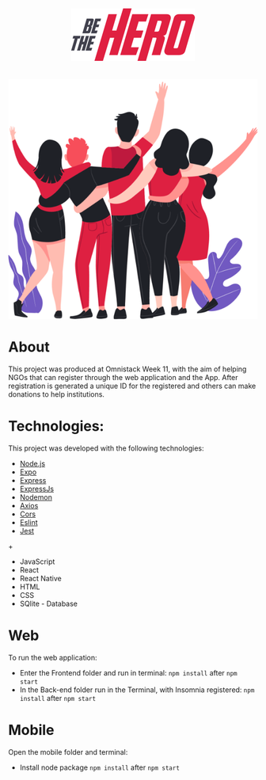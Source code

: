 <h1 align="center">	
<img src="https://github.com/CahMoura/be-the-hero/blob/master/frontend/src/assets/logo.svg" width="250px" /><br>		
</h1>	

<h2 align="center">
<img align="center" src="https://github.com/CahMoura/be-the-hero/blob/master/frontend/src/assets/heroes.png"/>
</h2>

# About
<p>This project was produced at Omnistack Week 11, with the aim of helping NGOs that can register through the web application and the App. After registration is generated a unique ID for the registered and others can make donations to help institutions.</p>

# Technologies: 

<p>This project was developed with the following technologies:</p>
<ul>
<li><a href="https://nodejs.org/en/" rel="nofollow">Node.js</a></li>
<li><a href="https://expo.io/" rel="nofollow">Expo</a></li>
<li><a href="https://expressjs.com/pt-br/" rel="nofollow">Express</a></li>
<li><a href="https://expressjs.com/pt-br/" rel="nofollow">ExpressJs</a></li>
<li><a href="https://www.npmjs.com/package/nodemon" rel="nofollow">Nodemon</a></li>
<li><a href="https://www.npmjs.com/package/axios" rel="nofollow">Axios</a></li>
<li><a href="https://www.npmjs.com/package/cors" rel="nofollow">Cors</a></li>
<li><a href="https://www.npmjs.com/package/eslint" rel="nofollow">Eslint</a></li>
<li><a href="https://www.npmjs.com/package/jest" rel="nofollow">Jest</a></li>
</ul>
+
<ul>
 <li>JavaScript</li>
 <li>React</li>
 <li>React Native</li>
 <li>HTML</li>
 <li>CSS</li>
 <li>SQlite - Database</li>
</ul>


# Web

<p>To run the web application:</p>
<ul>
 <li> 
  Enter the Frontend folder and run in terminal:
  <code>npm install</code> after <code>npm start</code>
 </li>
 <li>
 In the Back-end folder run in the Terminal, with Insomnia registered:
  <code>npm install</code> after <code>npm start</code>
 </li>
</ul>

# Mobile

<p>Open the mobile folder and terminal:</p>
<ul>
 <li>Install node package
  <code>npm install</code> after <code>npm start</code>
 </li>
</ul>

